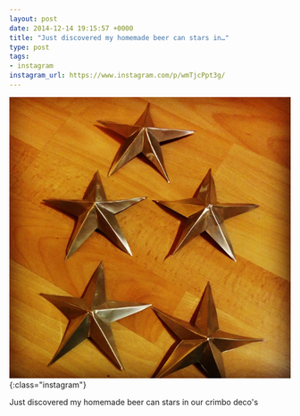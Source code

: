 ```yaml
---
layout: post
date: 2014-12-14 19:15:57 +0000
title: "Just discovered my homemade beer can stars in…"
type: post
tags:
- instagram
instagram_url: https://www.instagram.com/p/wmTjcPpt3g/
---
```


![Instagram - wmTjcPpt3g](/assets/wmTjcPpt3g.jpg){:class="instagram"}

Just discovered my homemade beer can stars in our crimbo deco's
